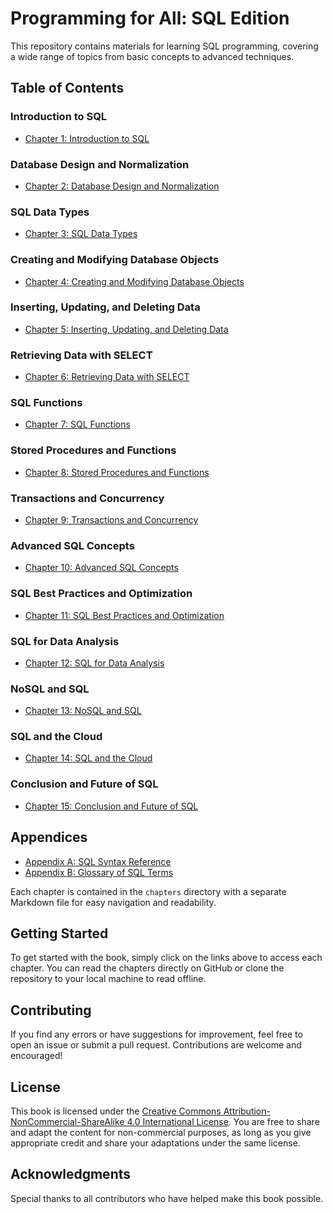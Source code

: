 # Programming for All: SQL Edition

This repository contains materials for learning SQL programming, covering a wide range of topics from basic concepts to advanced techniques.

## Table of Contents

### Introduction to SQL
- [Chapter 1: Introduction to SQL](chapters/01-chapter1.md)

### Database Design and Normalization
- [Chapter 2: Database Design and Normalization](chapters/02-chapter2.md)

### SQL Data Types
- [Chapter 3: SQL Data Types](chapters/03-chapter3.md)

### Creating and Modifying Database Objects
- [Chapter 4: Creating and Modifying Database Objects](chapters/04-chapter4.md)

### Inserting, Updating, and Deleting Data
- [Chapter 5: Inserting, Updating, and Deleting Data](chapters/05-chapter5.md)

### Retrieving Data with SELECT
- [Chapter 6: Retrieving Data with SELECT](chapters/06-chapter6.md)

### SQL Functions
- [Chapter 7: SQL Functions](chapters/07-chapter7.md)

### Stored Procedures and Functions
- [Chapter 8: Stored Procedures and Functions](chapters/08-chapter8.md)

### Transactions and Concurrency
- [Chapter 9: Transactions and Concurrency](chapters/09-chapter9.md)

### Advanced SQL Concepts
- [Chapter 10: Advanced SQL Concepts](chapters/10-chapter10.md)

### SQL Best Practices and Optimization
- [Chapter 11: SQL Best Practices and Optimization](chapters/11-chapter11.md)

### SQL for Data Analysis
- [Chapter 12: SQL for Data Analysis](chapters/12-chapter12.md)

### NoSQL and SQL
- [Chapter 13: NoSQL and SQL](chapters/13-chapter13.md)

### SQL and the Cloud
- [Chapter 14: SQL and the Cloud](chapters/14-chapter14.md)

### Conclusion and Future of SQL
- [Chapter 15: Conclusion and Future of SQL](chapters/15-chapter15.md)

## Appendices

- [Appendix A: SQL Syntax Reference](chapters/16-appendixa.md)
- [Appendix B: Glossary of SQL Terms](chapters/17-appendixb.md)

Each chapter is contained in the `chapters` directory with a separate Markdown file for easy navigation and readability.


## Getting Started

To get started with the book, simply click on the links above to access each chapter. You can read the chapters directly on GitHub or clone the repository to your local machine to read offline.

## Contributing

If you find any errors or have suggestions for improvement, feel free to open an issue or submit a pull request. Contributions are welcome and encouraged!

## License

This book is licensed under the [Creative Commons Attribution-NonCommercial-ShareAlike 4.0 International License](LICENSE.md). You are free to share and adapt the content for non-commercial purposes, as long as you give appropriate credit and share your adaptations under the same license.

## Acknowledgments

Special thanks to all contributors who have helped make this book possible.

